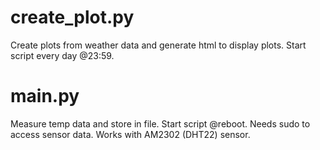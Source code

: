# create_plot.py

Create plots from weather data and generate html to display plots.
Start script every day @23:59.

# main.py

Measure temp data and store in file.
Start script @reboot. Needs sudo to access sensor data. Works with AM2302 (DHT22) sensor.
